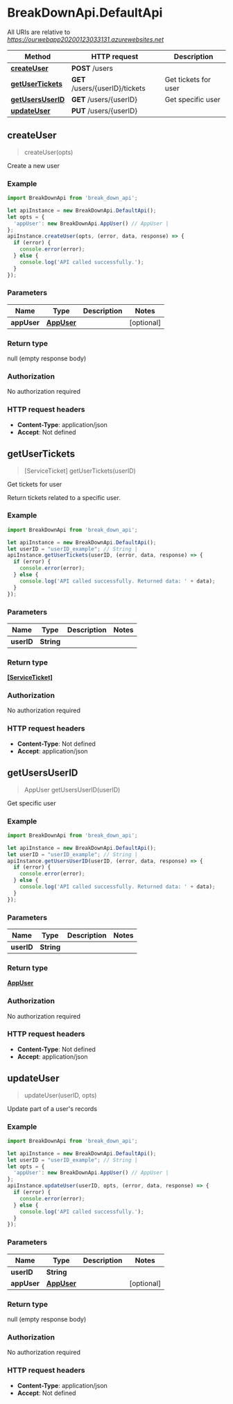 # BreakDownApi.DefaultApi

All URIs are relative to *https://ourwebapp20200123033131.azurewebsites.net*

Method | HTTP request | Description
------------- | ------------- | -------------
[**createUser**](DefaultApi.md#createUser) | **POST** /users | 
[**getUserTickets**](DefaultApi.md#getUserTickets) | **GET** /users/{userID}/tickets | Get tickets for user
[**getUsersUserID**](DefaultApi.md#getUsersUserID) | **GET** /users/{userID} | Get specific user
[**updateUser**](DefaultApi.md#updateUser) | **PUT** /users/{userID} | 



## createUser

> createUser(opts)



Create a new user

### Example

```javascript
import BreakDownApi from 'break_down_api';

let apiInstance = new BreakDownApi.DefaultApi();
let opts = {
  'appUser': new BreakDownApi.AppUser() // AppUser | 
};
apiInstance.createUser(opts, (error, data, response) => {
  if (error) {
    console.error(error);
  } else {
    console.log('API called successfully.');
  }
});
```

### Parameters


Name | Type | Description  | Notes
------------- | ------------- | ------------- | -------------
 **appUser** | [**AppUser**](AppUser.md)|  | [optional] 

### Return type

null (empty response body)

### Authorization

No authorization required

### HTTP request headers

- **Content-Type**: application/json
- **Accept**: Not defined


## getUserTickets

> [ServiceTicket] getUserTickets(userID)

Get tickets for user

Return tickets related to a specific user.

### Example

```javascript
import BreakDownApi from 'break_down_api';

let apiInstance = new BreakDownApi.DefaultApi();
let userID = "userID_example"; // String | 
apiInstance.getUserTickets(userID, (error, data, response) => {
  if (error) {
    console.error(error);
  } else {
    console.log('API called successfully. Returned data: ' + data);
  }
});
```

### Parameters


Name | Type | Description  | Notes
------------- | ------------- | ------------- | -------------
 **userID** | **String**|  | 

### Return type

[**[ServiceTicket]**](ServiceTicket.md)

### Authorization

No authorization required

### HTTP request headers

- **Content-Type**: Not defined
- **Accept**: application/json


## getUsersUserID

> AppUser getUsersUserID(userID)

Get specific user

### Example

```javascript
import BreakDownApi from 'break_down_api';

let apiInstance = new BreakDownApi.DefaultApi();
let userID = "userID_example"; // String | 
apiInstance.getUsersUserID(userID, (error, data, response) => {
  if (error) {
    console.error(error);
  } else {
    console.log('API called successfully. Returned data: ' + data);
  }
});
```

### Parameters


Name | Type | Description  | Notes
------------- | ------------- | ------------- | -------------
 **userID** | **String**|  | 

### Return type

[**AppUser**](AppUser.md)

### Authorization

No authorization required

### HTTP request headers

- **Content-Type**: Not defined
- **Accept**: application/json


## updateUser

> updateUser(userID, opts)



Update part of a user&#39;s records

### Example

```javascript
import BreakDownApi from 'break_down_api';

let apiInstance = new BreakDownApi.DefaultApi();
let userID = "userID_example"; // String | 
let opts = {
  'appUser': new BreakDownApi.AppUser() // AppUser | 
};
apiInstance.updateUser(userID, opts, (error, data, response) => {
  if (error) {
    console.error(error);
  } else {
    console.log('API called successfully.');
  }
});
```

### Parameters


Name | Type | Description  | Notes
------------- | ------------- | ------------- | -------------
 **userID** | **String**|  | 
 **appUser** | [**AppUser**](AppUser.md)|  | [optional] 

### Return type

null (empty response body)

### Authorization

No authorization required

### HTTP request headers

- **Content-Type**: application/json
- **Accept**: Not defined

